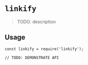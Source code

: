# `linkify`

> TODO: description

## Usage

```
const linkify = require('linkify');

// TODO: DEMONSTRATE API
```

